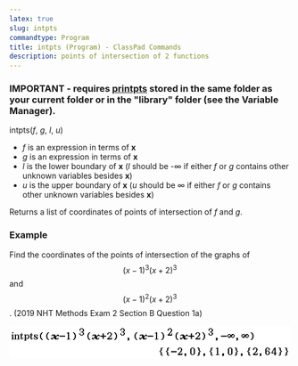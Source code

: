 ```yaml
---
latex: true
slug: intpts
commandtype: Program
title: intpts (Program) - ClassPad Commands
description: points of intersection of 2 functions
---
```


### IMPORTANT - requires [printpts](/docs/commands/printpts) stored in the same folder as your current folder or in the "library" folder (see the Variable Manager).

intpts(*f*, *g*, *l*, *u*)

- *f* is an expression in terms of **x**
- *g* is an expression in terms of **x**
- *l* is the lower boundary of **x** (*l* should be -∞ if either *f* or *g* contains other unknown variables besides **x**)
- *u* is the upper boundary of **x** (*u* should be ∞ if either *f* or *g* contains other unknown variables besides **x**)

Returns a list of coordinates of points of intersection of *f* and *g*.

### Example

Find the coordinates of the points of intersection of the graphs of $$ (x-1)^3 (x+2)^3 $$ and $$ (x-1)^2 (x+2)^3 $$. (2019 NHT Methods Exam 2 Section B Question 1a)

![intpts((x-1)^3 (x+2)^3, (x-1)^2 (x+2)^3, -∞, ∞)](/files/intpts.png)